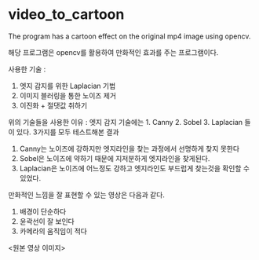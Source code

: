 # video_to_cartoon
The program has a cartoon effect on the original mp4 image using opencv.

해당 프로그램은 opencv를 활용하여 만화적인 효과를 주는 프로그램이다.

사용한 기술 : 
1. 엣지 감지를 위한 Laplacian 기법
2. 이미지 블러링을 통한 노이즈 제거
3. 이진화 + 절댓값 취하기

위의 기술들을 사용한 이유 :
엣지 감지 기술에는 1. Canny 2. Sobel 3. Laplacian 들이 있다.
3가지를 모두 테스트해본 결과 
1. Canny는 노이즈에 강하지만 엣지라인을 찾는 과정에서 선명하게 찾지 못한다
2. Sobel은 노이즈에 약하기 때문에 지저분하게 엣지라인을 찾게된다.
3. Laplacian은 노이즈에 어느정도 강하고 엣지라인도 부드럽게 찾는것을 확인할 수 있었다.

만화적인 느낌을 잘 표현할 수 있는 영상은 다음과 같다.
1. 배경이 단순하다
2. 윤곽선이 잘 보인다
3. 카메라의 움직임이 적다

<원본 영상 이미지>
